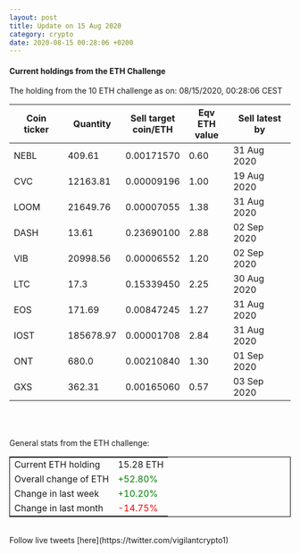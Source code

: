 ```yaml
---
layout: post
title: Update on 15 Aug 2020
category: crypto
date: 2020-08-15 00:28:06 +0200
---
```

<!-- Global site tag (gtag.js) - Google Analytics -->
<script async src="https://www.googletagmanager.com/gtag/js?id=UA-103831149-5"></script>
<script>
  window.dataLayer = window.dataLayer || [];
  function gtag(){dataLayer.push(arguments);}
  gtag('js', new Date());

  gtag('config', 'UA-103831149-5');
</script>


#### Current holdings from the ETH Challenge

The holding from the 10 ETH challenge as on: 08/15/2020, 00:28:06 CEST

|Coin ticker|Quantity|Sell target<br>coin/ETH|Eqv ETH<br>value|Sell latest by|
|-----------|--------|-----------|-----------|--------------|
NEBL|409.61|  0.00171570|0.60|31 Aug 2020|
CVC|12163.81|  0.00009196|1.00|19 Aug 2020|
LOOM|21649.76|  0.00007055|1.38|31 Aug 2020|
DASH|13.61|  0.23690100|2.88|02 Sep 2020|
VIB|20998.56|  0.00006552|1.20|02 Sep 2020|
LTC|17.3|  0.15339450|2.25|30 Aug 2020|
EOS|171.69|  0.00847245|1.27|31 Aug 2020|
IOST|185678.97|  0.00001708|2.84|31 Aug 2020|
ONT|680.0|  0.00210840|1.30|01 Sep 2020|
GXS|362.31|  0.00165060|0.57|03 Sep 2020|

<br>
<br>
<br>
General stats from the ETH challenge:

<table style="border:1px solid black;margin-left:auto;margin-right:auto;">
	<tbody>
	<tr>
		<td>Current ETH holding</td>
		<td>     15.28 ETH</td>
	</tr>
	<tr>
		<td>Overall change of ETH</td>
		<td><font color="green">+52.80%</font></td>
	</tr>
	<tr>
		<td>Change in last week</td>
		<td><font color="green">+10.20%</font></td>
	</tr>
	<tr>
		<td>Change in last month</td>
		<td><font color="red">-14.75%</font></td>
	</tr>
	</tbody>
</table>

<br>
Follow live tweets [here](https://twitter.com/vigilantcrypto1)
<br>
<br>
